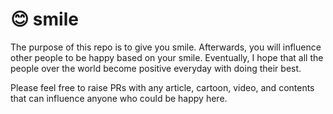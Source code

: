 # 😊 smile
The purpose of this repo is to give you smile. Afterwards, you will influence other people to be happy based on your smile. Eventually, I hope that all the people over the world become positive everyday with doing their best.

Please feel free to raise PRs with any article, cartoon, video, and contents that can influence anyone who could be happy here.
